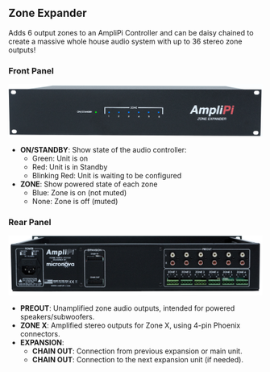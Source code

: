 ## Zone Expander
Adds 6 output zones to an AmpliPi Controller and can be daisy chained to create a massive whole house audio system with up to 36 stereo zone outputs!

### Front Panel


![Zone Expander - Front Panel](imgs/manual/front_panel_expansion.png)

- **ON/STANDBY**: Show state of the audio controller:
    * Green: Unit is on
    * Red: Unit is in Standby
    * Blinking Red: Unit is waiting to be configured
- **ZONE**: Show powered state of each zone
    * Blue: Zone is on (not muted)
    * None: Zone is off (muted)

### Rear Panel


![Zone Expander - Rear Panel](imgs/manual/rear_expansion_panel.jpg)

- **PREOUT**: Unamplified zone audio outputs, intended for powered speakers/subwoofers.
- **ZONE X**: Amplified stereo outputs for Zone X, using 4-pin Phoenix connectors.
- **EXPANSION**:
    * **CHAIN OUT**: Connection from previous expansion or main unit.
    * **CHAIN OUT**: Connection to the next expansion unit (if needed).
